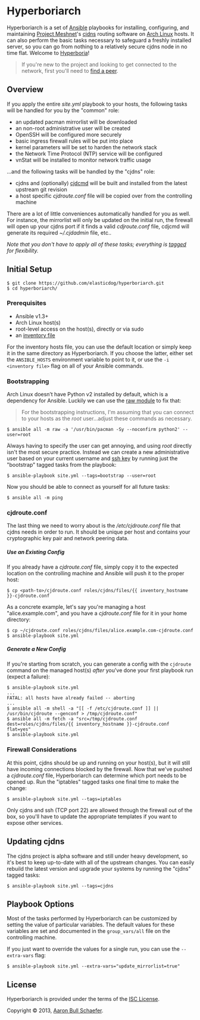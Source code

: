 Hyperboriarch
=============

Hyperboriarch is a set of [Ansible](http://www.ansibleworks.com/)
playbooks for installing, configuring, and maintaining
[Project Meshnet](https://projectmeshnet.org/)'s
[cjdns](https://github.com/cjdelisle/cjdns#readme) routing software on
[Arch Linux](https://www.archlinux.org/) hosts. It can also perform the
basic tasks necessary to safeguard a freshly installed server, so you can
go from nothing to a relatively secure cjdns node in no time flat. Welcome
to [Hyperboria](http://hyperboria.net/)!

> If you're new to the project and looking to get connected to the
> network, first you'll need to
> [find a peer](https://ezcrypt.it/7d7n#BmTgRe7XkKFbhhS9lGUsxUUb).

Overview
--------

If you apply the entire _site.yml_ playbook to your hosts, the following
tasks will be handled for you by the "common" role:

* an updated pacman mirrorlist will be downloaded
* an non-root administrative user will be created
* OpenSSH will be configured more securely
* basic ingress firewall rules will be put into place
* kernel parameters will be set to harden the network stack
* the Network Time Protocol (NTP) service will be configured
* vnStat will be installed to monitor network traffic usage

...and the following tasks will be handled by the "cjdns" role:

* cjdns and (optionally) [cjdcmd](https://github.com/inhies/cjdcmd#readme)
  will be built and installed from the latest upstream git revision
* a host specific _cjdroute.conf_ file will be copied over from the
  controlling machine

There are a lot of little conveniences automatically handled for you as
well. For instance, the mirrorlist will only be updated on the initial
run, the firewall will open up your cjdns port if it finds a valid
_cdjroute.conf_ file, cdjcmd will generate its required _~/.cjdadmin_
file, etc..

_Note that you don't have to apply all of these tasks; everything is
[tagged](http://www.ansibleworks.com/docs/playbooks2.html#tags) for
flexibility._

Initial Setup
-------------

    $ git clone https://github.com/elasticdog/hyperboriarch.git
    $ cd hyperboriarch/

### Prerequisites

* Ansible v1.3+
* Arch Linux host(s)
* root-level access on the host(s), directly or via sudo
* an [inventory file](http://www.ansibleworks.com/docs/patterns.html)

For the inventory hosts file, you can use the default location or simply
keep it in the same directory as Hyperboriarch. If you choose the latter,
either set the `ANSIBLE_HOSTS` environment variable to point to it, or use
the `-i <inventory file>` flag on all of your Ansible commands.

### Bootstrapping

Arch Linux doesn’t have Python v2 installed by default, which is
a dependency for Ansible. Luckily we can use the
[raw module](http://ansibleworks.com/docs/modules.html#raw) to fix that:

> For the bootstrapping instructions, I'm assuming that you can connect to
> your hosts as the _root_ user...adjust these commands as necessary.

    $ ansible all -m raw -a '/usr/bin/pacman -Sy --noconfirm python2' --user=root

Always having to specify the user can get annoying, and using _root_
directly isn't the most secure practice. Instead we can create a new
administrative user based on your current username and
[ssh key](https://wiki.archlinux.org/index.php/SSH_keys) by running just
the "bootstrap" tagged tasks from the playbook:

    $ ansible-playbook site.yml --tags=bootstrap --user=root

Now you should be able to connect as yourself for all future tasks:

    $ ansible all -m ping

### cjdroute.conf

The last thing we need to worry about is the _/etc/cjdroute.conf_ file
that cjdns needs in order to run. It should be unique per host and
contains your cryptographic key pair and network peering data.

##### Use an Existing Config

If you already have a _cjdroute.conf_ file, simply copy it to the expected
location on the controlling machine and Ansible will push it to the proper
host:

    $ cp <path-to>/cjdroute.conf roles/cjdns/files/{{ inventory_hostname }}-cjdroute.conf

As a concrete example, let's say you're managing a host
"alice.example.com", and you have a _cjdroute.conf_ file for it in your
home directory:

    $ cp ~/cjdroute.conf roles/cjdns/files/alice.example.com-cjdroute.conf
    $ ansible-playbook site.yml

##### Generate a New Config

If you're starting from scratch, you can generate a config with the
`cjdroute` command on the managed host(s) _after_ you've done your first
playbook run (expect a failure):

    $ ansible-playbook site.yml
    ...
    FATAL: all hosts have already failed -- aborting
    ...
    $ ansible all -m shell -a "[[ -f /etc/cjdroute.conf ]] || /usr/bin/cjdroute --genconf > /tmp/cjdroute.conf"
    $ ansible all -m fetch -a "src=/tmp/cjdroute.conf dest=roles/cjdns/files/{{ inventory_hostname }}-cjdroute.conf flat=yes"
    $ ansible-playbook site.yml

### Firewall Considerations

At this point, cjdns should be up and running on your host(s), but it will
still have incoming connections blocked by the firewall. Now that we've
pushed a _cjdroute.conf_ file, Hyperboriarch can determine which port
needs to be opened up. Run the "iptables" tagged tasks one final time to
make the change:

    $ ansible-playbook site.yml --tags=iptables

Only cjdns and ssh (TCP port 22) are allowed through the firewall out of
the box, so you'll have to update the appropriate templates if you want to
expose other services.

Updating cjdns
--------------

The cjdns project is alpha software and still under heavy development, so
it's best to keep up-to-date with all of the upstream changes. You can
easily rebuild the latest version and upgrade your systems by running the
"cjdns" tagged tasks:

    $ ansible-playbook site.yml --tags=cjdns

Playbook Options
----------------

Most of the tasks performed by Hyperboriarch can be customized by setting
the value of particular variables. The default values for these variables
are set and documented in the `group_vars/all` file on the controlling
machine.

If you just want to override the values for a single run, you can use the
`--extra-vars` flag:

    $ ansible-playbook site.yml --extra-vars="update_mirrorlist=true"

License
-------

Hyperboriarch is provided under the terms of the
[ISC License](https://en.wikipedia.org/wiki/ISC_license).

Copyright &copy; 2013, [Aaron Bull Schaefer](mailto:aaron@elasticdog.com).

